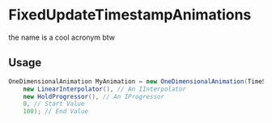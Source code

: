 # FixedUpdateTimestampAnimations
the name is a cool acronym btw

## Usage

```cs
OneDimensionalAnimation MyAnimation = new OneDimensionalAnimation(TimeSpan.FromSeconds(1),
    new LinearInterpolator(), // An IInterpolator
    new HoldProgressor(), // An IProgressor
    0, // Start Value 
    100); // End Value
```
